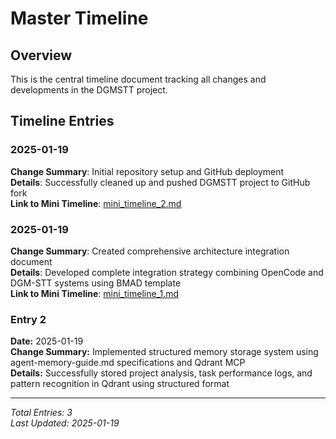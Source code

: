 # Master Timeline

## Overview
This is the central timeline document tracking all changes and developments in the DGMSTT project.

## Timeline Entries

### 2025-01-19
**Change Summary**: Initial repository setup and GitHub deployment  
**Details**: Successfully cleaned up and pushed DGMSTT project to GitHub fork  
**Link to Mini Timeline**: [mini_timeline_2.md](mini_timeline_2.md)

### 2025-01-19
**Change Summary**: Created comprehensive architecture integration document  
**Details**: Developed complete integration strategy combining OpenCode and DGM-STT systems using BMAD template  
**Link to Mini Timeline**: [mini_timeline_1.md](mini_timeline_1.md)

### Entry 2
**Date:** 2025-01-19  
**Change Summary:** Implemented structured memory storage system using agent-memory-guide.md specifications and Qdrant MCP  
**Details:** Successfully stored project analysis, task performance logs, and pattern recognition in Qdrant using structured format

---

*Total Entries: 3*  
*Last Updated: 2025-01-19* 